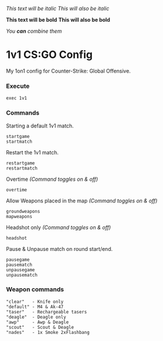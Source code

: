 *This text will be italic*
_This will also be italic_

**This text will be bold**
__This will also be bold__

_You **can** combine them_





# 1v1 CS:GO Config
My 1on1 config for Counter-Strike: Global Offensive.

### Execute
```
exec 1v1
```
### Commands
Starting a default 1v1 match.
```
startgame
startmatch
```
Restart the 1v1 match.
```
restartgame
restartmatch
```
Overtime *(Command toggles on & off)*
```
overtime
```
Allow Weapons placed in the map *(Command toggles on & off)*
```
groundweapons
mapweapons
```

Headshot only *(Command toggles on & off)*
```
headshot
```

Pause & Unpause match on round start/end.
```
pausegame
pausematch
unpausegame
unpausematch
```

### Weapon commands
```
"clear"   - Knife only
"default" - M4 & Ak-47
"taser"   - Rechargeable tasers	
"deagle"  - Deagle only
"awp"     - Awp & Deagle
"scout"   - Scout & Deagle
"nades"   - 1x Smoke 2xFlashbang
```

